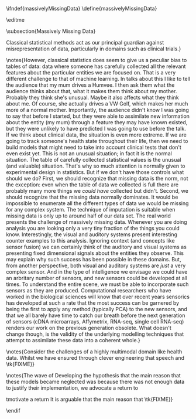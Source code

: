 
\ifndef{massivelyMissingData}
\define{massivelyMissingData}


\editme

\subsection{Massively Missing Data}

Classical statistical methods act as our principal guardian against misrepresentation of data, particularly in domains such as clinical trials.}

\notes{However, classical statistics does seem to give us a peculiar
bias to tables of data: data where someone has carefully collected all
the relevant features about the particular entities we are focused
on. That is a very different challenge to that of machine learning. In
talks about this I like to tell the audience that my mum drives a
Humvee. I then ask them what the audience thinks about that, what it
makes them think about my mother.  Probably they think she's
unusual. Maybe it also affects what they think about me. Of course,
she actually drives a VW Golf, which makes her much more of a normal
mother. Importantly, the audience didn't know I was going to say that
before I started, but they were able to assimilate new information
about the entity (my mum) through a feature they may have known
existed, but they were unlikely to have predicted I was going to use
before the talk. If we think about clinical data, the situation is
even more extreme. If we are going to track someone's health state
throughout their life, then we need to build models that might need to
take into account clinical tests that don't even exist yet. This is
not an unusual situation; in fact it is the normal situation. The
table of carefully collected statistical values is the unusual (and
valuable) situation. That's why so much attention is normally given to
experimental design in statistics. But if we don't have those controls
what should we do? First, we should recognize that missing data is the
norm, not the exception: even when the table of data we collected is
full there are probably many more things we *could have* collected but
didn't. Second, we should recognize that the missing data normally
dominates. It would be impossible to enumerate all the different types
of data we would be missing for any complex system. The technique of
imputation is suitable when missing data is only up to around half of
our data set. The real world presents the challenge of massively
missing data. Whenever you are doing analysis you are looking only a
very tiny fraction of the things you could know. Interestingly, the
visual and auditory systems present interesting counter examples to
this analysis. Ignoring context (and concepts like sensor fusion) we
can certainly think of the auditory and visual systems as presenting
fixed dimensional signals about the entities they observe. This may
explain why such success has been possible in these domains. But, from
another perspective, both visual and auditory systems are *just* a
very complex sensor. And in the type of intelligence we envisage we
could have an arbritary number of sensors, and new sensors could be
developed at all times. To understand the entire scene, we must be able
to incorporate such sensors as they are produced. Computational
researchers who have worked in the biological sciences will know that
over recent years sensorics has developed at such a rate that the most
success can be garnered by being the first to apply any method
(typically PCA) to the new sensors, and that we all barely have
time to catch our breath before the next generation of sensors (cDNA microarrays, Affymetrix, RNA-seq, single cell RNA-seq) renders our work on the previous generation obsolete. What doesn't
change though, is the validity of the underlying modelling techniques
that attempt to assimilate these data into a coherent whole.}

\notes{Consider the challenges of a highly multimodal domain like health data.
Whilst we have ensured through clever engineering that speech and \tk{FIXME}}

\notes{The wave of Developing the hypothesis that the main reason that these
models became neglected was because there was not enough data to justify
their implementation, we advocate a return to 

tmotivate a return It is
arguable that the main reason that \tk{FIXME}}

\endif
